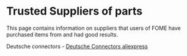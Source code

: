 # Trusted Suppliers of parts

This page contains information on suppliers that users of FOME have purchased items from and had good results. 

Deutsche connectors -  [Deutsche Connectors aliexpress](https://www.aliexpress.com/store/1101257717)  
